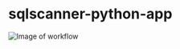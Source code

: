 # sqlscanner-python-app
![Image of workflow](https://github.com/bipro1992/sqlscanner-python-app/blob/main/workflow.jpg)

